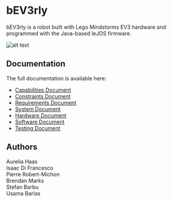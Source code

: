 # bEV3rly
bEV3rly is a robot built with Lego Mindstorms EV3 hardware and programmed with the Java-based leJOS firmware.

![alt text](https://github.com/pierrerm/bEV3rly/blob/master/DPMPoster-1.png "Poster DPM")

## Documentation

The full documentation is available here:

* [Capabilities Document](https://github.com/pierrerm/bEV3rly/blob/master/Capabilities%20Document%205.0.pdf "Capabilities Document")
* [Constraints Document](https://github.com/pierrerm/bEV3rly/blob/master/Constraints%20Document%204.0.pdf "Constraints Document")
* [Requirements Document](https://github.com/pierrerm/bEV3rly/blob/master/Requirements%20Document%205.0.pdf "Requirements Document")
* [System Document](https://github.com/pierrerm/bEV3rly/blob/master/System%20Document%205.0.pdf "System Document")
* [Hardware Document](https://github.com/pierrerm/bEV3rly/blob/master/Hardware%20Design%20Document%206.0.pdf "Hardware Document")
* [Software Document](https://github.com/pierrerm/bEV3rly/blob/master/Software%20Document%204.0.pdf "Software Document")
* [Testing Document](https://github.com/pierrerm/bEV3rly/blob/master/Testing%20Document%206.0.pdf "Testing Document")

## Authors

   Aurelia Haas <br>
   Isaac Di Francesco <br>
   Pierre Robert-Michon <br>
   Brendan Marks <br>
   Stefan Barbu <br>
   Usama Barlas <br>
